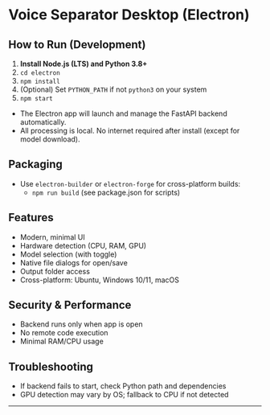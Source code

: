 # Voice Separator Desktop (Electron)

## How to Run (Development)

1. **Install Node.js (LTS) and Python 3.8+**
2. `cd electron`
3. `npm install`
4. (Optional) Set `PYTHON_PATH` if not `python3` on your system
5. `npm start`

- The Electron app will launch and manage the FastAPI backend automatically.
- All processing is local. No internet required after install (except for model download).

## Packaging

- Use `electron-builder` or `electron-forge` for cross-platform builds:
  - `npm run build` (see package.json for scripts)

## Features
- Modern, minimal UI
- Hardware detection (CPU, RAM, GPU)
- Model selection (with toggle)
- Native file dialogs for open/save
- Output folder access
- Cross-platform: Ubuntu, Windows 10/11, macOS

## Security & Performance
- Backend runs only when app is open
- No remote code execution
- Minimal RAM/CPU usage

## Troubleshooting
- If backend fails to start, check Python path and dependencies
- GPU detection may vary by OS; fallback to CPU if not detected

---
